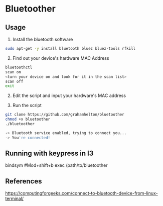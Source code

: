 # Bluetoother
## Usage
1. Install the bluetooth software
```bash
sudo apt-get -y install bluetooth bluez bluez-tools rfkill
```

2. Find out your device's hardware MAC Address
```bash
bluetoothctl
scan on
<turn your device on and look for it in the scan list>
scan off
exit
```
2. Edit the script and input your hardware's MAC address

3. Run the script
```bash
git clone https://github.com/grahamhelton/bluetoother 
chmod +x bluetoother
./bluetoother

-> Bluetooth service enabled, trying to connect you...
-> You're connected!
```

## Running with keypress in I3
bindsym #Mod+shift+b exec /path/to/bluetoother 

## References
https://computingforgeeks.com/connect-to-bluetooth-device-from-linux-terminal/
